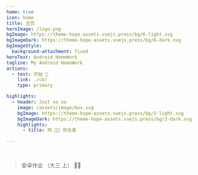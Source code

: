 ```yaml
---
home: true
icon: home
title: 主页
heroImage: /logo.png
bgImage: https://theme-hope-assets.vuejs.press/bg/6-light.svg
bgImageDark: https://theme-hope-assets.vuejs.press/bg/6-dark.svg
bgImageStyle:
  background-attachment: fixed
heroText: Android HomeWork
tagline: My Android HomeWork
actions:
  - text: 开始 🍁
    link: ./cb/
    type: primary

highlights:
  - header: Just so so
    image: /assets/image/box.svg
    bgImage: https://theme-hope-assets.vuejs.press/bg/3-light.svg
    bgImageDark: https://theme-hope-assets.vuejs.press/bg/3-dark.svg
    highlights:
      - title: 鸡 🥸🥸 你太美

---
```

<br>

> 安卓作业 （大三 上） 🍁🍁